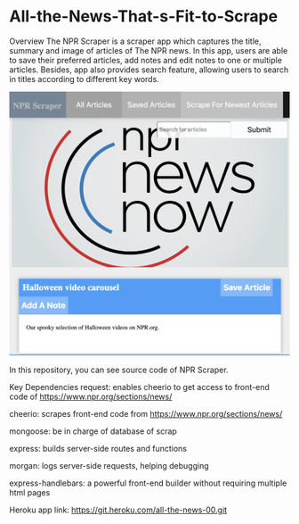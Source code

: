 # All-the-News-That-s-Fit-to-Scrape

Overview
The NPR Scraper is a scraper app which captures the title, summary and image of articles of The NPR news. In this app, users are able to save their preferred articles, add notes and edit notes to one or multiple articles. Besides, app also provides search feature, allowing users to search in titles according to different key words.

![](public/assets/images/app.png)

In this repository, you can see source code of NPR Scraper.

Key Dependencies
request: enables cheerio to get access to front-end code of https://www.npr.org/sections/news/

cheerio: scrapes front-end code from https://www.npr.org/sections/news/

mongoose: be in charge of database of scrap

express: builds server-side routes and functions

morgan: logs server-side requests, helping debugging

express-handlebars: a powerful front-end builder without requiring multiple html pages

Heroku app link:
 https://git.heroku.com/all-the-news-00.git